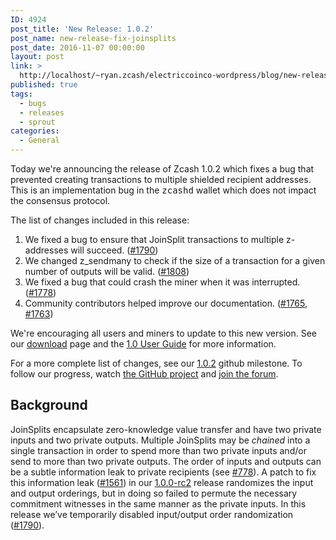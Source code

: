 ```yaml
---
ID: 4924
post_title: 'New Release: 1.0.2'
post_name: new-release-fix-joinsplits
post_date: 2016-11-07 00:00:00
layout: post
link: >
  http://localhost/~ryan.zcash/electriccoinco-wordpress/blog/new-release-fix-joinsplits/
published: true
tags:
  - bugs
  - releases
  - sprout
categories:
  - General
---
```

<p>Today we're announcing the release of Zcash 1.0.2 which fixes a bug that prevented creating transactions to multiple shielded recipient addresses. This is an implementation bug in the <tt class="docutils literal">zcashd</tt> wallet which does not impact the consensus protocol.</p>
<p>The list of changes included in this release:</p>
<ol class="arabic simple">
<li>We fixed a bug to ensure that JoinSplit transactions to multiple z-addresses will succeed. (<a class="reference external" href="https://github.com/zcash/zcash/pull/1790">#1790</a>)</li>
<li>We changed z_sendmany to check if the size of a transaction for a given number of outputs will be valid. (<a class="reference external" href="https://github.com/zcash/zcash/pull/1808">#1808</a>)</li>
<li>We fixed a bug that could crash the miner when it was interrupted. (<a class="reference external" href="https://github.com/zcash/zcash/pull/1778">#1778</a>)</li>
<li>Community contributors helped improve our documentation. (<a class="reference external" href="https://github.com/zcash/zcash/pull/1765">#1765</a>, <a class="reference external" href="https://github.com/zcash/zcash/pull/1763">#1763</a>)</li>
</ol>
<p>We're encouraging all users and miners to update to this new version. See our <a class="reference external" href="https://z.cash/download.html">download</a> page and the <a class="reference external" href="https://github.com/zcash/zcash/wiki/1.0-User-Guide">1.0 User Guide</a> for more information.</p>
<p>For a more complete list of changes, see our <a class="reference external" href="https://github.com/zcash/zcash/milestone/45?closed=1">1.0.2</a> github milestone. To follow our progress, watch <a class="reference external" href="https://github.com/zcash/zcash/milestones">the GitHub project</a> and <a class="reference external" href="https://forum.z.cash/">join the forum</a>.</p>
<h2>Background</h2>
<p>JoinSplits encapsulate zero-knowledge value transfer and have two private inputs and two private outputs. Multiple JoinSplits may be <cite>chained</cite> into a single transaction in order to spend more than two private inputs and/or send to more than two private outputs. The order of inputs and outputs can be a subtle information leak to private recipients (see <a class="reference external" href="https://github.com/zcash/zcash/issues/778">#778</a>). A patch to fix this information leak (<a class="reference external" href="https://github.com/zcash/zcash/pull/1561">#1561</a>) in our <a class="reference external" href="/blog/new-release-candidate-less-than-one-week/">1.0.0-rc2</a> release randomizes the input and output orderings, but in doing so failed to permute the necessary commitment witnesses in the same manner as the private inputs. In this release we’ve temporarily disabled input/output order randomization (<a class="reference external" href="https://github.com/zcash/zcash/pull/1790">#1790</a>).</p>
